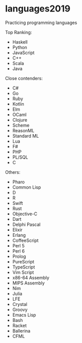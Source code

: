 # languages2019
Practicing programming languages

Top Ranking:
* Haskell
* Python
* JavaScript
* C++
* Scala
* Java

Close contenders:
* C#
* Go
* Ruby
* Kotlin
* Elm
* OCaml
* Clojure
* Scheme
* ReasonML
* Standard ML
* Lua
* F#
* PHP
* PL/SQL
* C

Others:
* Pharo
* Common Lisp
* D
* R
* Swift
* Rust
* Objective-C
* Dart
* Delphi Pascal
* Elixir
* Erlang
* CoffeeScript
* Perl 5
* Perl 6
* Prolog
* PureScript
* TypeScript
* Vim Script
* x86-64 Assembly
* MIPS Assembly
* Nim
* Julia
* LFE
* Crystal
* Groovy
* Emacs Lisp
* Bash
* Racket
* Ballerina
* CFML
